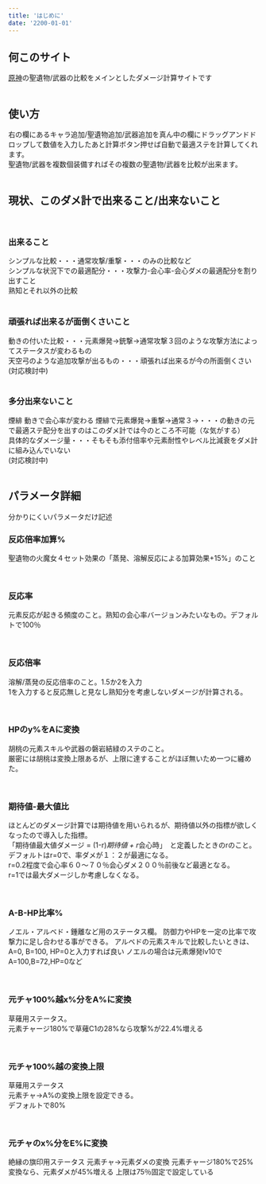 ```yaml
---
title: 'はじめに'
date: '2200-01-01'
---
```


## 何このサイト
[原神](https://genshin.mihoyo.com/ja)の聖遺物/武器の比較をメインとしたダメージ計算サイトです
<br>
<br>

## 使い方
右の欄にあるキャラ追加/聖遺物追加/武器追加を真ん中の欄にドラッグアンドドロップして数値を入力したあと計算ボタン押せば自動で最適ステを計算してくれます。  
聖遺物/武器を複数個装備すればその複数の聖遺物/武器を比較が出来ます。  
<br>

## 現状、このダメ計で出来ること/出来ないこと
<br>

### 出来ること
シンプルな比較・・・通常攻撃/重撃・・・のみの比較など  
シンプルな状況下での最適配分・・・攻撃力-会心率-会心ダメの最適配分を割り出すこと  
熟知とそれ以外の比較  
<br>

### 頑張れば出来るが面倒くさいこと
動きの付いた比較・・・元素爆発→銃撃→通常攻撃３回のような攻撃方法によってステータスが変わるもの  
天空弓のような追加攻撃が出るもの・・・頑張れば出来るが今の所面倒くさい  
(対応検討中)  
<br>

### 多分出来ないこと
煙緋  動きで会心率が変わる
煙緋で元素爆発→重撃→通常３→・・・の動きの元で最適ステ配分を出すのはこのダメ計では今のところ不可能（な気がする）  
具体的なダメージ量・・・そもそも添付倍率や元素耐性やレベル比減衰をダメ計に組み込んでいない  
(対応検討中)  
<br>

## パラメータ詳細
分かりにくいパラメータだけ記述
<br>

### 反応倍率加算%
聖遺物の火魔女４セット効果の「蒸発、溶解反応による加算効果+15%」のこと

<br>

### 反応率
元素反応が起きる頻度のこと。熟知の会心率バージョンみたいなもの。デフォルトで100％

<br>

### 反応倍率
溶解/蒸発の反応倍率のこと。1.5か2を入力  
1を入力すると反応無しと見なし熟知分を考慮しないダメージが計算される。

<br>

### HPのy%をAに変換
胡桃の元素スキルや武器の磐岩結緑のステのこと。  
厳密には胡桃は変換上限あるが、上限に達することがほぼ無いため一つに纏めた。  

<br>

### 期待値-最大値比
ほとんどのダメージ計算では期待値を用いられるが、期待値以外の指標が欲しくなったので導入した指標。  
「期待値最大値ダメージ = (1-r)*期待値 + r*会心時」　と定義したときのrのこと。  
デフォルトはr=0で、率ダメが１：２が最適になる。  
r=0.2程度で会心率６０～７０％会心ダメ２００％前後など最適となる。  
r=1では最大ダメージしか考慮しなくなる。  

<br>

### A-B-HP比率%
ノエル・アルベド・鍾離など用のステータス欄。
防御力やHPを一定の比率で攻撃力に足し合わせる事ができる。
アルベドの元素スキルで比較したいときは、A=0, B=100, HP=0と入力すれば良い
ノエルの場合は元素爆発lv10で A=100,B=72,HP=0など  

<br>


### 元チャ100%越x%分をA%に変換
草薙用ステータス。  
元素チャージ180%で草薙C1の28%なら攻撃%が22.4%増える  

<br>

### 元チャ100%越の変換上限
草薙用ステータス  
元素チャ→A%の変換上限を設定できる。  
デフォルトで80%  

<br>

### 元チャのx%分をE%に変換
絶縁の旗印用ステータス
元素チャ→元素ダメの変換
元素チャージ180%で25%変換なら、元素ダメが45%増える
上限は75％固定で設定している
